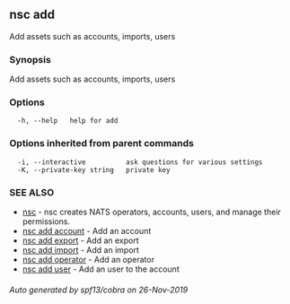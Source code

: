 ## nsc add

Add assets such as accounts, imports, users

### Synopsis

Add assets such as accounts, imports, users

### Options

```
  -h, --help   help for add
```

### Options inherited from parent commands

```
  -i, --interactive          ask questions for various settings
  -K, --private-key string   private key
```

### SEE ALSO

* [nsc](nsc.md)	 - nsc creates NATS operators, accounts, users, and manage their permissions.
* [nsc add account](nsc_add_account.md)	 - Add an account
* [nsc add export](nsc_add_export.md)	 - Add an export
* [nsc add import](nsc_add_import.md)	 - Add an import
* [nsc add operator](nsc_add_operator.md)	 - Add an operator
* [nsc add user](nsc_add_user.md)	 - Add an user to the account

###### Auto generated by spf13/cobra on 26-Nov-2019
